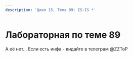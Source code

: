 ```yaml
---
description: 'Цикл 15, Тема 89: IS-IS *'
---
```


# Лабораторная по теме 89

А её нет... Если есть инфа - кидайте в телеграм @ZZToP

